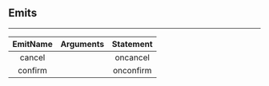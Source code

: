 ## Emits

---         
| EmitName | Arguments | Statement |
|:---:|:---:|:---:|
| cancel |  | oncancel |
| confirm |  | onconfirm |
